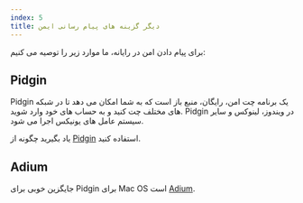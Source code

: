 ```yaml
---
index: 5
title: دیگر گزینه های پیام رسانی ایمن
---
```

برای پیام دادن امن در رایانه، ما موارد زیر را توصیه می کنیم:

## Pidgin

Pidgin یک برنامه چت امن، رایگان، منبع باز است که به شما امکان می دهد تا در شبکه های مختلف چت کنید و به حساب های خود وارد شوید. Pidgin در ویندوز، لینوکس و سایر سیستم عامل های یونیکس اجرا می شود.

یاد بگیرید چگونه از [Pidgin](umbrella://tools/messaging/s_pidgin.md) استفاده کنید.

## Adium

جایگزین خوبی برای Pidgin برای Mac OS است [Adium](http://adium.im/).